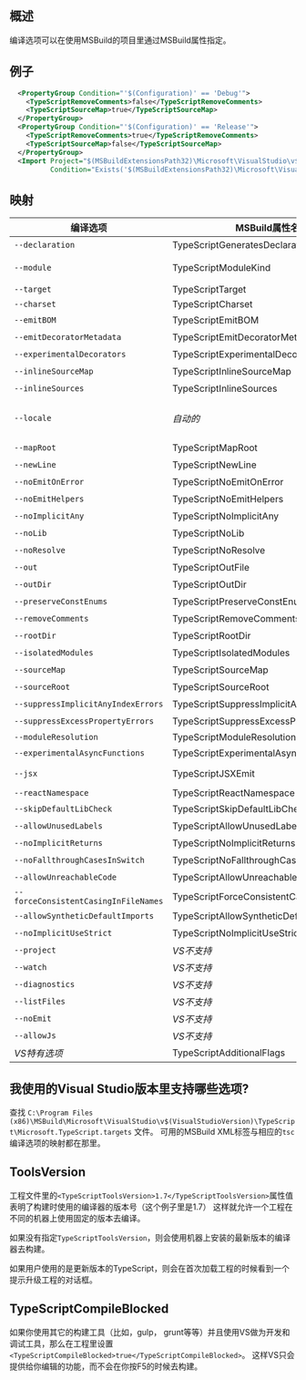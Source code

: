 ## 概述

编译选项可以在使用MSBuild的项目里通过MSBuild属性指定。

## 例子

```XML
  <PropertyGroup Condition="'$(Configuration)' == 'Debug'">
    <TypeScriptRemoveComments>false</TypeScriptRemoveComments>
    <TypeScriptSourceMap>true</TypeScriptSourceMap>
  </PropertyGroup>
  <PropertyGroup Condition="'$(Configuration)' == 'Release'">
    <TypeScriptRemoveComments>true</TypeScriptRemoveComments>
    <TypeScriptSourceMap>false</TypeScriptSourceMap>
  </PropertyGroup>
  <Import Project="$(MSBuildExtensionsPath32)\Microsoft\VisualStudio\v$(VisualStudioVersion)\TypeScript\Microsoft.TypeScript.targets"
          Condition="Exists('$(MSBuildExtensionsPath32)\Microsoft\VisualStudio\v$(VisualStudioVersion)\TypeScript\Microsoft.TypeScript.targets')" />
```

## 映射

编译选项                                      | MSBuild属性名称                             | 可用值
---------------------------------------------|--------------------------------------------|-----------------
`--declaration`                              | TypeScriptGeneratesDeclarations            | 布尔值
`--module`                                   | TypeScriptModuleKind                       | `AMD`, `CommonJs`, `UMD` 或 `System`
`--target`                                   | TypeScriptTarget                           | `ES3`, `ES5`, or `ES6`
`--charset`                                  | TypeScriptCharset                          |
`--emitBOM`                                  | TypeScriptEmitBOM                          | 布尔值
`--emitDecoratorMetadata`                    | TypeScriptEmitDecoratorMetadata            | 布尔值
`--experimentalDecorators`                   | TypeScriptExperimentalDecorators           | 布尔值
`--inlineSourceMap`                          | TypeScriptInlineSourceMap                  | 布尔值
`--inlineSources`                            | TypeScriptInlineSources                    | 布尔值
`--locale`                                   | *自动的*                                    | 自动设置成PreferredUILang的值
`--mapRoot`                                  | TypeScriptMapRoot                          | 文件路径
`--newLine`                                  | TypeScriptNewLine                          | `CRLF` 或 `LF`
`--noEmitOnError`                            | TypeScriptNoEmitOnError                    | 布尔值
`--noEmitHelpers`                            | TypeScriptNoEmitHelpers                    | 布尔值
`--noImplicitAny`                            | TypeScriptNoImplicitAny                    | 布尔值
`--noLib`                                    | TypeScriptNoLib                            | 布尔值
`--noResolve`                                | TypeScriptNoResolve                        | 布尔值
`--out`                                      | TypeScriptOutFile                          | 文件路径
`--outDir`                                   | TypeScriptOutDir                           | 文件路径
`--preserveConstEnums`                       | TypeScriptPreserveConstEnums               | 布尔值
`--removeComments`                           | TypeScriptRemoveComments                   | 布尔值
`--rootDir`                                  | TypeScriptRootDir                          | 文件路径
`--isolatedModules`                          | TypeScriptIsolatedModules                  | 布尔值
`--sourceMap`                                | TypeScriptSourceMap                        | 文件路径
`--sourceRoot`                               | TypeScriptSourceRoot                       | 文件路径
`--suppressImplicitAnyIndexErrors`           | TypeScriptSuppressImplicitAnyIndexErrors   | 布尔值
`--suppressExcessPropertyErrors`             |  TypeScriptSuppressExcessPropertyErrors    | 布尔值
`--moduleResolution`                         | TypeScriptModuleResolution                 | `Classic` or `Node`
`--experimentalAsyncFunctions`               | TypeScriptExperimentalAsyncFunctions       | 布尔值
`--jsx`                                      | TypeScriptJSXEmit                          | `React` or `Preserve`
`--reactNamespace`                           | TypeScriptReactNamespace                   | string
`--skipDefaultLibCheck`                      | TypeScriptSkipDefaultLibCheck              | 布尔值
`--allowUnusedLabels`                        | TypeScriptAllowUnusedLabels                | 布尔值
`--noImplicitReturns`                        | TypeScriptNoImplicitReturns                | 布尔值
`--noFallthroughCasesInSwitch`               | TypeScriptNoFallthroughCasesInSwitch       | 布尔值
`--allowUnreachableCode`                     | TypeScriptAllowUnreachableCode             | 布尔值
`--forceConsistentCasingInFileNames`         | TypeScriptForceConsistentCasingInFileNames | 布尔值
`--allowSyntheticDefaultImports`             | TypeScriptAllowSyntheticDefaultImports     | 布尔值
`--noImplicitUseStrict`                      | TypeScriptNoImplicitUseStrict              | 布尔值
`--project`                                  | *VS不支持*                                  |
`--watch`                                    | *VS不支持*                                  |
`--diagnostics`                              | *VS不支持*                                  |
`--listFiles`                                | *VS不支持*                                  |
`--noEmit`                                   | *VS不支持*                                  |
`--allowJs`                                  | *VS不支持*                                  |
*VS特有选项*                                  | TypeScriptAdditionalFlags                  | *任意编译选项*


## 我使用的Visual Studio版本里支持哪些选项?

查找 `C:\Program Files (x86)\MSBuild\Microsoft\VisualStudio\v$(VisualStudioVersion)\TypeScript\Microsoft.TypeScript.targets` 文件。
可用的MSBuild XML标签与相应的`tsc`编译选项的映射都在那里。

## ToolsVersion

工程文件里的`<TypeScriptToolsVersion>1.7</TypeScriptToolsVersion>`属性值表明了构建时使用的编译器的版本号（这个例子里是1.7）
这样就允许一个工程在不同的机器上使用固定的版本去编译。

如果没有指定`TypeScriptToolsVersion`，则会使用机器上安装的最新版本的编译器去构建。

如果用户使用的是更新版本的TypeScript，则会在首次加载工程的时候看到一个提示升级工程的对话框。

## TypeScriptCompileBlocked

如果你使用其它的构建工具（比如，gulp， grunt等等）并且使用VS做为开发和调试工具，那么在工程里设置`<TypeScriptCompileBlocked>true</TypeScriptCompileBlocked>`。
这样VS只会提供给你编辑的功能，而不会在你按F5的时候去构建。